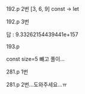 192.p 2번
[3, 6, 9]
const → let

192.p 3번

<script>
    let output = 1;
    for (let i = 1; i <= 100; i++) {
        output \*= i;
    }
console.log("1~100의 숫자를 모두 곱하면, " + output + "입니다");
</script>

답 : 9.33262154439441e+157

193.p

<script>
      let output = "";

      for (let i = 1; i < 6; i++) {
        for (let j = 5; j > i; j--) {
          output += " ";
        }
        for (let k = 0; k < i * 2 - 1; k++) {
          output += "*";
        }
        output += "\n";
      }
      for (let a = 5; a > 1; a--) {
        for (let b = 6; b > a; b--) {
          output += " ";
        }
        for (let c = 1; c < a * 2 - 2; c++) {
          output += "*";
        }
        output += "\n";
      }
      console.log(output);
</script>

const size=5 뺴고 풀이...

281.p 1번

<script>
      function multiplyAll(a, b) {
        let output = 1;
        for (let i = a; i <= b; i++) {
          output *= i;
        }
        return output;
      }
      console.log(multiplyAll(1, 6));
      console.log(multiplyAll(1, 3));
</script>

281.p 2번...도와주세요...ㅠ

